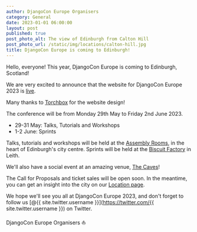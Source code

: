 ```yaml
---
author: DjangoCon Europe Organisers
category: General
date: 2023-01-01 06:00:00
layout: post
published: true
post_photo_alt: The view of Edinburgh from Calton Hill
post_photo_url: /static/img/locations/calton-hill.jpg
title: DjangoCon Europe is coming to Edinburgh!
---
```


Hello, everyone!  This year, DjangoCon Europe is coming to Edinburgh, Scotland!

We are very excited to announce that the website for DjangoCon Europe 2023 is [live](https://2023.djangocon.eu).

Many thanks to [Torchbox](https://torchbox.com/) for the website design!

The conference will be from Monday 29th May to Friday 2nd June 2023.

- 29-31 May: Talks, Tutorials and Workshops
- 1-2 June: Sprints

Talks, tutorials and workshops will be held at the [Assembly Rooms](/venues/#talks), in
the heart of Edinburgh's city centre. Sprints will be held at the
[Biscuit Factory](/venues/#sprints) in Leith.

We'll also have a social event at an amazing venue, [The Caves](/venues/#social)!

The Call for Proposals and ticket sales will be open soon.  In the meantime, you can get an
insight into the city on our [Location page](/location/).

We hope we'll see you all at DjangoCon Europe 2023, and don't forget to follow us [@{{ site.twitter.username }}](https://twitter.com/{{ site.twitter.username }}) on Twitter.

DjangoCon Europe Organisers :sailboat:

